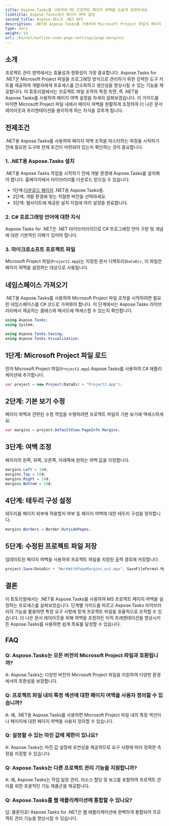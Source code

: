 ```yaml
---
title: Aspose.Tasks를 사용하여 MS 프로젝트 페이지 여백을 손쉽게 설정하세요.
linktitle: Aspose.Tasks에서 페이지 여백 설정
second_title: Aspose.태스크 .NET API
description: .NET용 Aspose.Tasks를 사용하여 Microsoft Project 파일의 페이지 여백을 조정하는 방법을 알아보세요. 문서 레이아웃과 프리젠테이션을 쉽게 향상하세요.
type: docs
weight: 19
url: /ko/net/outline-code-page-settings/page-margins/
---
```

## 소개
프로젝트 관리 영역에서는 효율성과 정확성이 가장 중요합니다. Aspose.Tasks for .NET은 Microsoft Project 파일을 프로그래밍 방식으로 관리하기 위한 강력한 도구 키트를 제공하여 개발자에게 프로세스를 간소화하고 생산성을 향상시킬 수 있는 기능을 제공합니다. 이 튜토리얼에서는 프로젝트 파일 조작의 특정 측면, 즉 .NET용 Aspose.Tasks를 사용하여 페이지 여백 설정을 자세히 살펴보겠습니다. 이 가이드를 마치면 Microsoft Project 파일 내에서 페이지 여백을 원활하게 조정하여 더 나은 문서 레이아웃과 프리젠테이션을 용이하게 하는 지식을 갖추게 됩니다.
## 전제조건
.NET용 Aspose.Tasks를 사용하여 페이지 여백 조작을 마스터하는 여정을 시작하기 전에 필요한 도구와 전제 조건이 마련되어 있는지 확인하는 것이 중요합니다.
### 1. .NET용 Aspose.Tasks 설치
.NET용 Aspose.Tasks 작업을 시작하기 전에 개발 환경에 Aspose.Tasks를 설치해야 합니다. 홈페이지에서 라이브러리를 다운로드 받으실 수 있습니다.
-  1단계:[다운로드 페이지](https://releases.aspose.com/tasks/net/) .NET용 Aspose.Tasks용.
- 2단계: 개발 환경에 맞는 적절한 버전을 선택하세요.
- 3단계: 웹사이트에 제공된 설치 지침에 따라 설정을 완료합니다.
### 2. C# 프로그래밍 언어에 대한 지식
Aspose.Tasks for .NET은 .NET 라이브러리이므로 C# 프로그래밍 언어 구문 및 개념에 대한 기본적인 이해가 있어야 합니다.
### 3. 마이크로소프트 프로젝트 파일
Microsoft Project 파일(`Project2.mpp`)는 지정된 문서 디렉토리(`DataDir`, 이 파일은 페이지 여백을 설정하는 대상으로 사용됩니다.

## 네임스페이스 가져오기
.NET용 Aspose.Tasks를 사용하여 Microsoft Project 파일 조작을 시작하려면 필요한 네임스페이스를 C# 코드로 가져와야 합니다. 이 단계에서는 Aspose.Tasks 라이브러리에서 제공하는 클래스와 메서드에 액세스할 수 있는지 확인합니다.

```csharp
using Aspose.Tasks;
using System;

using Aspose.Tasks.Saving;
using Aspose.Tasks.Visualization;
```
## 1단계: Microsoft Project 파일 로드
먼저 Microsoft Project 파일(`Project2.mpp`) Aspose.Tasks를 사용하여 C# 애플리케이션에 추가합니다.
```csharp
var project = new Project(DataDir + "Project2.mpp");
```
## 2단계: 기본 보기 수정
페이지 여백과 관련된 수정 작업을 수행하려면 프로젝트 파일의 기본 보기에 액세스하세요.
```csharp
var margins = project.DefaultView.PageInfo.Margins;
```
## 3단계: 여백 조정
페이지의 왼쪽, 위쪽, 오른쪽, 아래쪽에 원하는 여백 값을 지정합니다.
```csharp
margins.Left = 10d;
margins.Top = 10d;
margins.Right = 10d;
margins.Bottom = 10d;
```
## 4단계: 테두리 구성 설정
테두리를 페이지 외부에 적용할지 여부 등 페이지 여백에 대한 테두리 구성을 정의합니다.
```csharp
margins.Borders = Border.OutsidePages;
```
## 5단계: 수정된 프로젝트 파일 저장
업데이트된 페이지 여백을 사용하여 프로젝트 파일을 지정된 출력 경로에 저장합니다.
```csharp
project.Save(DataDir + "WorkWithPageMargins_out.mpp", SaveFileFormat.Mpp);
```

## 결론
이 튜토리얼에서는 .NET용 Aspose.Tasks를 사용하여 MS 프로젝트 페이지 여백을 설정하는 프로세스를 살펴보았습니다. 단계별 가이드를 따르고 Aspose.Tasks 라이브러리의 기능을 활용하면 특정 요구 사항에 맞게 프로젝트 파일을 효율적으로 조작할 수 있습니다. 더 나은 문서 레이아웃을 위해 여백을 조정하든 미적 프레젠테이션을 향상시키든 Aspose.Tasks를 사용하면 쉽게 목표를 달성할 수 있습니다.
## FAQ
### Q: Aspose.Tasks는 모든 버전의 Microsoft Project 파일과 호환됩니까?
A: Aspose.Tasks는 다양한 버전의 Microsoft Project 파일을 지원하여 다양한 환경에서의 호환성을 보장합니다.
### Q: 프로젝트 파일 내의 특정 섹션에 대한 페이지 여백을 사용자 정의할 수 있습니까?
A: 예, .NET용 Aspose.Tasks를 사용하면 Microsoft Project 파일 내의 특정 섹션이나 페이지에 대한 페이지 여백을 사용자 정의할 수 있습니다.
### Q: 설정할 수 있는 마진 값에 제한이 있나요?
A: Aspose.Tasks는 마진 값 설정에 유연성을 제공하므로 요구 사항에 따라 정확한 측정을 지정할 수 있습니다.
### Q: Aspose.Tasks는 다른 프로젝트 관리 기능을 지원합니까?
A: 예, Aspose.Tasks는 작업 일정 관리, 리소스 할당 및 보고를 포함하여 프로젝트 관리를 위한 포괄적인 기능 제품군을 제공합니다.
### Q: Aspose.Tasks를 웹 애플리케이션에 통합할 수 있나요?
답: 물론이죠! Aspose.Tasks for .NET은 웹 애플리케이션에 완벽하게 통합되어 프로젝트 관리 기능을 향상시킬 수 있습니다.